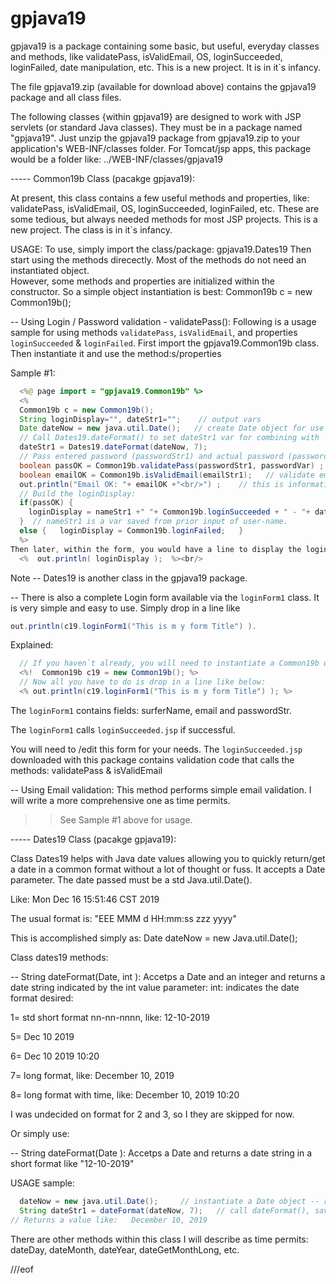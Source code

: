 # gpjava19
gpjava19 is a package containing some basic, but useful, everyday classes and methods, like  validatePass, isValidEmail, OS, loginSucceeded, loginFailed, date manipulation, etc. This is a new project.  It is in it`s infancy.

The file gpjava19.zip (available for download above) contains the gpjava19 package and all class files.

The following classes {within gpjava19} are designed to work with JSP servlets (or standard Java classes).  They must be in a package named "gpjava19".  Just unzip the gpjava19 package from gpjava19.zip to your application's WEB-INF/classes folder.
For Tomcat/jsp apps, this package would be a folder like:
  ../WEB-INF/classes/gpjava19
  
  
----- Common19b Class (pacakge gpjava19):

At present, this class contains a few useful methods and properties, like:
  validatePass, isValidEmail, OS, loginSucceeded, loginFailed, etc.
These are some tedious, but always needed methods for most JSP projects.
This is a new project.  The class is in it`s infancy.

USAGE:
To use, simply import the class/package:  gpjava19.Dates19
Then start using the methods direcectly.  Most of the methods do not need an instantiated object.  
However, some methods and properties are initialized within the constructor.  So a simple object instantiation is best:
  Common19b c = new Common19b();

-- Using Login / Password validation - validatePass():
Following is a usage sample for using methods `validatePass`, `isValidEmail`, and properties `loginSucceeded` & `loginFailed`.  First import the  gpjava19.Common19b class.  Then instantiate it  and use the method:s/properties

Sample #1:
```java
  <%@ page import = "gpjava19.Common19b" %>
  <%
  Common19b c = new Common19b();
  String loginDisplay="", dateStr1="";    // output vars
  Date dateNow = new java.util.Date();   // create Date object for use in Dates19 call.
  // Call Dates19.dateFormat() to set dateStr1 var for combining with `loginDisplay` output further below:
  dateStr1 = Dates19.dateFormat(dateNow, 7);
  // Pass entered password (passwordStr1) and actual password (passwordVar) for testing:
  boolean passOK = Common19b.validatePass(passwordStr1, passwordVar) ;
  boolean emailOK = Common19b.isValidEmail(emailStr1);   // validate email
  out.println("Email OK: "+ emailOK +"<br/>") ;    // this is informative/testing only; it can be ommitted.
  // Build the loginDisplay:
  if(passOK) {
    loginDisplay = nameStr1 +" "+ Common19b.loginSucceeded + " - "+ dateStr1 ;    
  }  // nameStr1 is a var saved from prior input of user-name.
  else {   loginDisplay = Common19b.loginFailed;   }
  %>
Then later, within the form, you would have a line to display the loginDisplay string, like:
  <%  out.println( loginDisplay );  %><br/>
```
Note -- Dates19 is another class in the gpjava19 package.


-- There is also a complete Login form available via the `loginForm1` class.  It is very simple and easy to use.  Simply drop in a line like
```java
out.println(c19.loginForm1("This is m y form Title") ).
```

Explained:
```java
  // If you haven`t already, you will need to instantiate a Common19b object:
  <%!  Common19b c19 = new Common19b(); %>
  // Now all you have to do is drop in a line like below:
  <% out.println(c19.loginForm1("This is m y form Title") ); %>
```
The `loginForm1` contains fields:   surferName, email  and passwordStr.

The `loginForm1` calls `loginSucceeded.jsp` if successful.  

You will need to /edit this form for your needs.  The `loginSucceeded.jsp` downloaded with this package contains validation code that calls the methods:  validatePass  &  isValidEmail


-- Using Email validation:
This method performs simple email validation.  I will write a more comprehensive one as time permits.
>> See Sample #1 above for usage.


----- Dates19 Class (pacakge gpjava19):

Class Dates19 helps with Java date values allowing you to quickly return/get a date in a common format without a lot of thought or fuss.  It accepts a Date parameter.  The date passed must be a  std  Java.util.Date().

Like:  Mon Dec 16 15:51:46 CST 2019

The usual format is:  "EEE MMM d HH:mm:ss zzz yyyy"

This is accomplished simply as:  Date dateNow = new Java.util.Date();

Class dates19 methods:

-- String dateFormat(Date, int ):  Accetps a Date and an integer and returns a date string indicated by the int value parameter:
   int:  indicates the date format desired:  
   
   1= std short format nn-nn-nnnn, like:  12-10-2019
   
   5= Dec 10 2019
   
   6= Dec 10 2019 10:20
   
   7= long format, like:   December 10, 2019
   
   8= long format with time, like:  	December 10, 2019 10:20
   
I was undecided on  format for 2 and 3, so I they are skipped for now.

Or simply use:

-- String dateFormat(Date ):  Accetps a Date and returns a date string in a short format like  "12-10-2019"

USAGE sample:
```java
  dateNow = new java.util.Date();     // instantiate a Date object -- requires an  'import java.util.Date();' stmt.
  String dateStr1 = dateFormat(dateNow, 7);   // call dateFormat(), saving to string var.
// Returns a value like:   December 10, 2019
```

There are other methods within this class I will describe as time permits:
dateDay, dateMonth, dateYear, dateGetMonthLong, etc.




///eof



